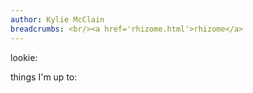 ```yaml
---
author: Kylie McClain
breadcrumbs: <br/><a href='rhizome.html'>rhizome</a>
---
```


lookie:

things I'm up to:
